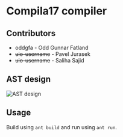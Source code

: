 # Compila17 compiler
## Contributors
- oddgfa - Odd Gunnar Fatland
- ~~uio-username~~ - Pavel Jurasek
- ~~uio-username~~ - Saliha Sajid

## AST design
![AST design][ast]

## Usage
Build using `ant build` and run using `ant run`.


[ast]: https://scontent.flcy1-1.fna.fbcdn.net/v/t1.0-9/16998786_10202854026549374_6172743699134968588_n.jpg?oh=f6c5e250667e3a884c631beabfb0c223&oe=59287E53
